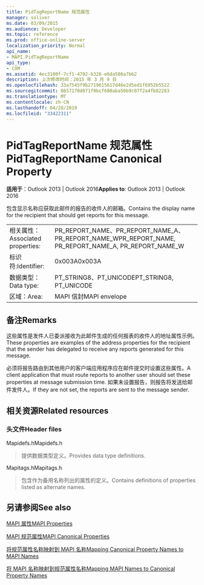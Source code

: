 ```yaml
---
title: PidTagReportName 规范属性
manager: soliver
ms.date: 03/09/2015
ms.audience: Developer
ms.topic: reference
ms.prod: office-online-server
localization_priority: Normal
api_name:
- MAPI.PidTagReportName
api_type:
- COM
ms.assetid: 4ec3100f-7cf1-4702-b326-e6da586a7bb2
description: 上次修改时间：2015 年 3 月 9 日
ms.openlocfilehash: 33a7545f9b2719615617d46e2d5ed1f6952b5522
ms.sourcegitcommit: 8657170d071f9bcf680aba50b9c07f2a4fb82283
ms.translationtype: MT
ms.contentlocale: zh-CN
ms.lasthandoff: 04/28/2019
ms.locfileid: "33422311"
---
```

# <a name="pidtagreportname-canonical-property"></a><span data-ttu-id="01b3c-103">PidTagReportName 规范属性</span><span class="sxs-lookup"><span data-stu-id="01b3c-103">PidTagReportName Canonical Property</span></span>

  
  
<span data-ttu-id="01b3c-104">**适用于**：Outlook 2013 | Outlook 2016</span><span class="sxs-lookup"><span data-stu-id="01b3c-104">**Applies to**: Outlook 2013 | Outlook 2016</span></span> 
  
<span data-ttu-id="01b3c-105">包含显示名称应获取此邮件的报告的收件人的邮箱。</span><span class="sxs-lookup"><span data-stu-id="01b3c-105">Contains the display name for the recipient that should get reports for this message.</span></span>
  
|||
|:-----|:-----|
|<span data-ttu-id="01b3c-106">相关属性：</span><span class="sxs-lookup"><span data-stu-id="01b3c-106">Associated properties:</span></span>  <br/> |<span data-ttu-id="01b3c-107">PR_REPORT_NAME、PR_REPORT_NAME_A、PR_REPORT_NAME_W</span><span class="sxs-lookup"><span data-stu-id="01b3c-107">PR_REPORT_NAME, PR_REPORT_NAME_A, PR_REPORT_NAME_W</span></span>  <br/> |
|<span data-ttu-id="01b3c-108">标识符:</span><span class="sxs-lookup"><span data-stu-id="01b3c-108">Identifier:</span></span>  <br/> |<span data-ttu-id="01b3c-109">0x003A</span><span class="sxs-lookup"><span data-stu-id="01b3c-109">0x003A</span></span>  <br/> |
|<span data-ttu-id="01b3c-110">数据类型：</span><span class="sxs-lookup"><span data-stu-id="01b3c-110">Data type:</span></span>  <br/> |<span data-ttu-id="01b3c-111">PT_STRING8、PT_UNICODE</span><span class="sxs-lookup"><span data-stu-id="01b3c-111">PT_STRING8, PT_UNICODE</span></span>  <br/> |
|<span data-ttu-id="01b3c-112">区域：</span><span class="sxs-lookup"><span data-stu-id="01b3c-112">Area:</span></span>  <br/> |<span data-ttu-id="01b3c-113">MAPI 信封</span><span class="sxs-lookup"><span data-stu-id="01b3c-113">MAPI envelope</span></span>  <br/> |
   
## <a name="remarks"></a><span data-ttu-id="01b3c-114">备注</span><span class="sxs-lookup"><span data-stu-id="01b3c-114">Remarks</span></span>

<span data-ttu-id="01b3c-115">这些属性是发件人已委派接收为此邮件生成的任何报表的收件人的地址属性示例。</span><span class="sxs-lookup"><span data-stu-id="01b3c-115">These properties are examples of the address properties for the recipient that the sender has delegated to receive any reports generated for this message.</span></span>
  
<span data-ttu-id="01b3c-116">必须将报告路由到其他用户的客户端应用程序应在邮件提交时设置这些属性。</span><span class="sxs-lookup"><span data-stu-id="01b3c-116">A client application that must route reports to another user should set these properties at message submission time.</span></span> <span data-ttu-id="01b3c-117">如果未设置报告，则报告将发送给邮件发件人。</span><span class="sxs-lookup"><span data-stu-id="01b3c-117">If they are not set, the reports are sent to the message sender.</span></span>
  
## <a name="related-resources"></a><span data-ttu-id="01b3c-118">相关资源</span><span class="sxs-lookup"><span data-stu-id="01b3c-118">Related resources</span></span>

### <a name="header-files"></a><span data-ttu-id="01b3c-119">头文件</span><span class="sxs-lookup"><span data-stu-id="01b3c-119">Header files</span></span>

<span data-ttu-id="01b3c-120">Mapidefs.h</span><span class="sxs-lookup"><span data-stu-id="01b3c-120">Mapidefs.h</span></span>
  
> <span data-ttu-id="01b3c-121">提供数据类型定义。</span><span class="sxs-lookup"><span data-stu-id="01b3c-121">Provides data type definitions.</span></span>
    
<span data-ttu-id="01b3c-122">Mapitags.h</span><span class="sxs-lookup"><span data-stu-id="01b3c-122">Mapitags.h</span></span>
  
> <span data-ttu-id="01b3c-123">包含作为备用名称列出的属性的定义。</span><span class="sxs-lookup"><span data-stu-id="01b3c-123">Contains definitions of properties listed as alternate names.</span></span>
    
## <a name="see-also"></a><span data-ttu-id="01b3c-124">另请参阅</span><span class="sxs-lookup"><span data-stu-id="01b3c-124">See also</span></span>



[<span data-ttu-id="01b3c-125">MAPI 属性</span><span class="sxs-lookup"><span data-stu-id="01b3c-125">MAPI Properties</span></span>](mapi-properties.md)
  
[<span data-ttu-id="01b3c-126">MAPI 规范属性</span><span class="sxs-lookup"><span data-stu-id="01b3c-126">MAPI Canonical Properties</span></span>](mapi-canonical-properties.md)
  
[<span data-ttu-id="01b3c-127">将规范属性名称映射到 MAPI 名称</span><span class="sxs-lookup"><span data-stu-id="01b3c-127">Mapping Canonical Property Names to MAPI Names</span></span>](mapping-canonical-property-names-to-mapi-names.md)
  
[<span data-ttu-id="01b3c-128">将 MAPI 名称映射到规范属性名称</span><span class="sxs-lookup"><span data-stu-id="01b3c-128">Mapping MAPI Names to Canonical Property Names</span></span>](mapping-mapi-names-to-canonical-property-names.md)

